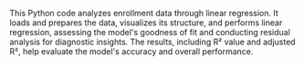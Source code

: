 This Python code analyzes enrollment data through linear regression. It loads and prepares the data, visualizes its structure, and performs linear regression, assessing the model's goodness of fit and conducting residual analysis for diagnostic insights. The results, including R² value and adjusted R², help evaluate the model's accuracy and overall performance.
